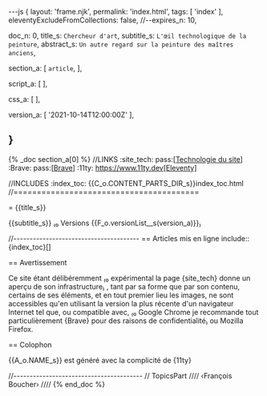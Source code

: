 ---js
{
  layout:    'frame.njk',
  permalink: 'index.html',
  tags:      [ 'index' ],
  eleventyExcludeFromCollections: false,
  //--expires_n: 10,


  doc_n:      0,
  title_s:    `Chercheur d'art`,
  subtitle_s: `L'œil technologique de la peinture`,
  abstract_s: `Un autre regard sur la peinture des maîtres anciens`,

  section_a:
  [
    `article`,
  ],

  script_a:
  [
  ],

  css_a:
  [
  ],

  version_a:
  [
    '2021-10-14T12:00:00Z'
  ],

}
---
{% _doc section_a[0] %}
//LINKS
:site_tech: pass:[<a href=site_tech.html#article>Technologie du site</a>]
:Brave: pass:[<a href=https://brave.com>Brave</a>]
:11ty: https://www.11ty.dev[Eleventy]

//INCLUDES
:index_toc: {{C_o.CONTENT_PARTS_DIR_s}}index_toc.html
//========================================

= {{title_s}}

{{subtitle_s}}
₍₀ 
  Versions
  {{F_o.versionList__s(version_a)}}₎

//---------------------------------------
== Articles mis en ligne
include::{index_toc}[]

== Avertissement

Ce site étant délibéremment 
₍₀ expérimental
  la page {site_tech} donne un aperçu de son infrastructure₎
, tant par sa forme que par son contenu, certains de ses éléments, et en tout premier lieu les images, ne sont accessibles qu'en utilisant la version la plus récente d'un navigateur Internet tel que, ou compatible avec, 
₍₀ Google Chrome
  je recommande tout particulièrement {Brave} pour des raisons de confidentialité₎
ou Mozilla Firefox.

== Colophon

{{A_o.NAME_s}} est généré avec la complicité de {11ty}

//----------------------------------------
// TopicsPart
////
‹François Boucher›
////
{% end_doc %}
